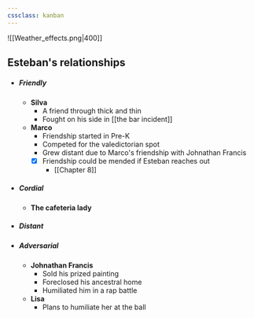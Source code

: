 ```yaml
---
cssclass: kanban
---
```




![[Weather_effects.png|400]]



## Esteban's relationships
- ##### Friendly
	- **Silva**
		- A friend through thick and thin
		- Fought on his side in [[the bar incident]]
	- **Marco**
		- Friendship started in Pre-K
		- Competed for the valedictorian spot
		- Grew distant due to Marco's friendship with Johnathan Francis
		- [x] Friendship could be mended if Esteban reaches out
			- [[Chapter 8]]
- ##### Cordial
	- **The cafeteria lady**
- ##### Distant

- ##### Adversarial 
	- **Johnathan Francis**
		- Sold his prized painting
		- Foreclosed his ancestral home
		- Humiliated him in a rap battle
	- **Lisa** 
		- Plans to humiliate her at the ball

